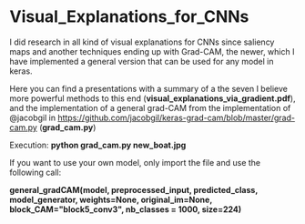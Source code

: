 # Visual_Explanations_for_CNNs
I did research in all kind of visual explanations for CNNs since saliency maps and another techniques ending up with Grad-CAM, the newer, which I have implemented a general version that can be used for any model in keras.

Here you can find a presentations with a summary of a the seven I believe more powerful methods to this end (**visual_explanations_via_gradient.pdf**), and the implementation of a general grad-CAM from the implementation of @jacobgil in https://github.com/jacobgil/keras-grad-cam/blob/master/grad-cam.py (**grad_cam.py**)

Execution:
**python grad_cam.py new_boat.jpg**

If you want to use your own model, only import the file and use the following call:

**general_gradCAM(model, preprocessed_input, predicted_class, model_generator, weights=None, original_im=None, block_CAM="block5_conv3", nb_classes = 1000, size=224)**
